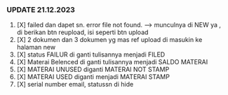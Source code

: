 ### UPDATE 21.12.2023

1. [X] failed dan dapet sn. error file not found. --> munculnya di NEW  ya , di berikan btn reupload, isi seperti btn upload
3. [X] 2 dokumen dan 3 dokumen yg mas ref upload di masukin ke halaman new
4. [X] status FAILUR di ganti tulisannya menjadi FILED
5. [X] Materai Belenced di ganti tulisannya menjadi SALDO MATERAI
6. [X] MATERAI UNUSED diganti MATERAI NOT STAMP
7. [X] MATERAI USED diganti menjadi MATERAI STAMP
8. [X] serial number email, statussn di hide
